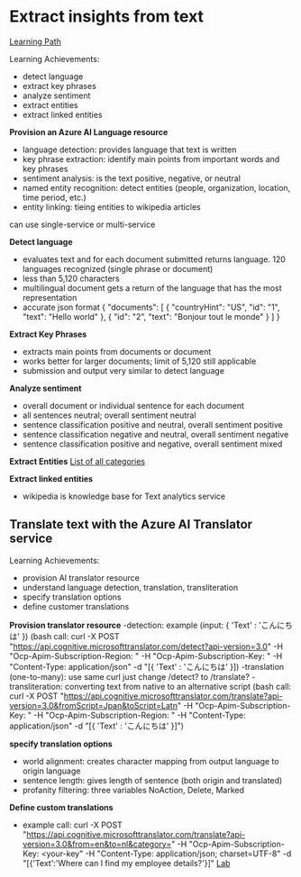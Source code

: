 # Extract insights from text

[Learning Path](https://learn.microsoft.com/en-us/training/modules/extract-insights-text-with-text-analytics-service/1-introduction)

Learning Achievements:
- detect language
- extract key phrases
- analyze sentiment
- extract entities
- extract linked entities

**Provision an Azure AI Language resource**
- language detection: provides language that text is written
- key phrase extraction: identify main points from important words and key phrases
- sentiment analysis: is the text positive, negative, or neutral
- named entity recognition: detect entities (people, organization, location, time period, etc.)
- entity linking: tieing entities to wikipedia articles

can use single-service or multi-service

**Detect language**
- evaluates text and for each document submitted returns language. 120 languages recognized (single phrase or document)
- less than 5,120 characters
- multilingual document gets a return of the language that has the most representation
- accurate json format
{
  "documents": [
    {
      "countryHint": "US",
      "id": "1",
      "text": "Hello world"
    },
    {
      "id": "2",
      "text": "Bonjour tout le monde"
    }
  ]
}


**Extract Key Phrases**
- extracts main points from documents or document
- works better for larger documents; limit of 5,120 still applicable
- submission and output very similar to detect language

**Analyze sentiment**
- overall document or individual sentence for each document
- all sentences neutral; overall sentiment neutral
- sentence classification positive and neutral, overall sentiment positive
- sentence classification negative and neutral, overall sentiment negative
- sentence classification positive and negative, overall sentiment mixed

**Extract Entities**
[List of all categories](https://learn.microsoft.com/en-us/azure/ai-services/language-service/named-entity-recognition/concepts/named-entity-categories?tabs=ga-api)

**Extract linked entities**
- wikipedia is knowledge base for Text analytics service

## Translate text with the Azure AI Translator service
Learning Achievements:
- provision AI translator resource
- understand language detection, translation, transliteration
- specify translation options
- define customer translations

**Provision translator resource**
-detection: example (input: { 'Text' : 'こんにちは' }) (bash call: curl -X POST "https://api.cognitive.microsofttranslator.com/detect?api-version=3.0" -H "Ocp-Apim-Subscription-Region: <your-service-region>" -H "Ocp-Apim-Subscription-Key: <your-key>" -H "Content-Type: application/json" -d "[{ 'Text' : 'こんにちは' }])
-translation (one-to-many): use same curl just change /detect? to /translate?
-transliteration: converting text from native to an alternative script (bash call: curl -X POST "https://api.cognitive.microsofttranslator.com/translate?api-version=3.0&fromScript=Jpan&toScript=Latn" -H "Ocp-Apim-Subscription-Key: <your-key>" -H "Ocp-Apim-Subscription-Region: <your-service-region>" -H "Content-Type: application/json" -d "[{ 'Text' : 'こんにちは' }]")

**specify translation options**
- world alignment: creates character mapping from output language to origin language
- sentence length: gives length of sentence (both origin and translated)
- profanity filtering: three variables NoAction, Delete, Marked

**Define custom translations**
- example call: curl -X POST "https://api.cognitive.microsofttranslator.com/translate?api-version=3.0&from=en&to=nl&category=<category-id>" -H "Ocp-Apim-Subscription-Key: <your-key" -H "Content-Type: application/json; charset=UTF-8" -d "[{'Text':'Where can I find my employee details?'}]"
[Lab](https://microsoftlearning.github.io/mslearn-ai-language/Instructions/Labs/06-translate-text.html)
